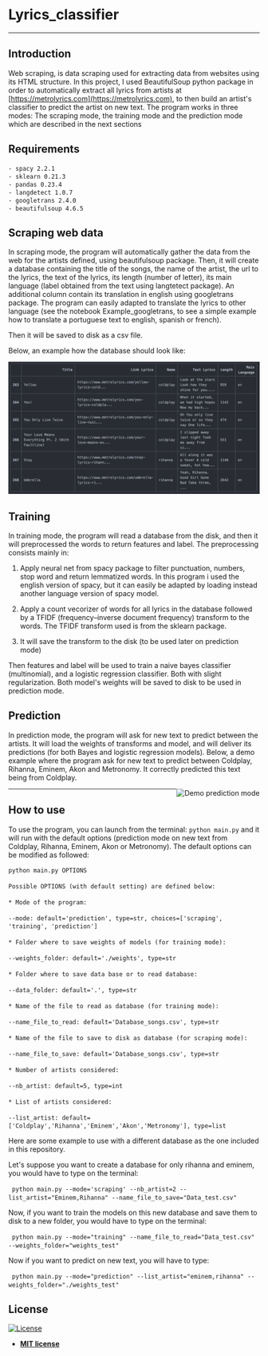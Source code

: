 # Lyrics_classifier
---
>
>
## Introduction

Web scraping, is data scraping used for extracting data from websites using its HTML structure.
In this project, I used BeautifulSoup python package in order to automatically extract all lyrics from artists
at [https://metrolyrics.com](https://metrolyrics.com), to then build an artist's classifier to predict the
artist on new text. The program works in three modes: The scraping mode, the training mode and the prediction mode
which are described in the next sections

## Requirements

```
- spacy 2.2.1
- sklearn 0.21.3
- pandas 0.23.4
- langdetect 1.0.7
- googletrans 2.4.0
- beautifulsoup 4.6.5

```

## Scraping web data

In scraping mode, the program will automatically gather the data from the web for the artists defined,
using beautifulsoup package. Then, it will create a database containing the title of the songs, the name
of the artist, the url to the lyrics, the text of the lyrics, its length (number of letter), its
main language (label obtained from the text using langtetect package). An additional column contain its
translation in english using googletrans package. The program can easily adapted to translate the lyrics to
other language (see the notebook Example_googletrans, to see a simple example how to translate a portuguese
text to english, spanish or french).

Then it will be saved to disk as a csv file.

Below, an example how the database should look like:

<img src="Data_base_ex.png" alt="Example of artist's database" title="Example"  />


## Training

In training mode, the program will read a database from the disk, and then it will preprocessed
the words to return features and label. The preprocessing consists mainly in:

1)  Apply neural net from spacy package to filter punctuation, numbers, stop word
    and return lemmatized words. In this program i used the english version of spacy, but it
    can easily be adapted by loading instead another language version of spacy model.

2)  Apply a count vecorizer of words for all lyrics in the database followed by a TFIDF
    (frequency–inverse document frequency) transform to the words. The TFIDF transform used
    is from the sklearn package.

3)  It will save the transform to the disk (to be used later on prediction mode)


Then features and label will be used to train a naive bayes classifier (multinomial), and a
logistic regression classifier. Both with slight regularization. Both model's weights will be saved to disk
to be used in prediction mode.


## Prediction

In prediction mode, the program will ask for new text to predict between the artists. It will load
the weights of transforms and model, and will deliver its predictions (for both Bayes and logistic
regression models). Below, a demo example where the program ask for new text to predict between
Coldplay, Rihanna, Eminem, Akon and Metronomy. It correctly predicted this text being from Coldplay.

<img src="demo_lyrics_prediction_zoom_quick.gif" alt="Demo prediction mode" title="Demo prediction mode" align="right" />

---


## How to use

To use the program, you can launch from the terminal: `python main.py`
and it will run with the default options (prediction mode on new text from Coldplay, Rihanna, Eminem,
Akon or Metronomy). The default options can be modified as followed:

```
python main.py OPTIONS

Possible OPTIONS (with default setting) are defined below:

* Mode of the program:

--mode: default='prediction', type=str, choices=['scraping', 'training', 'prediction']

* Folder where to save weights of models (for training mode):

--weights_folder: default='./weights', type=str

* Folder where to save data base or to read database:

--data_folder: default='.', type=str

* Name of the file to read as database (for training mode):

--name_file_to_read: default='Database_songs.csv', type=str

* Name of the file to save to disk as database (for scraping mode):

--name_file_to_save: default='Database_songs.csv', type=str

* Number of artists considered:

--nb_artist: default=5, type=int

* List of artists considered:

--list_artist: default=['Coldplay','Rihanna','Eminem','Akon','Metronomy'], type=list

```

Here are some example to use with a different database as the one included in this repository.

Let's suppose you want to create a database for only rihanna and eminem, you would have to type
on the terminal:

` python main.py --mode='scraping' --nb_artist=2 --list_artist="Eminem,Rihanna" --name_file_to_save="Data_test.csv"`

Now, if you want to train the models on this new database and save them to disk to a new folder,
you would have to type on the terminal:

` python main.py --mode="training" --name_file_to_read="Data_test.csv" --weights_folder="weights_test"`

Now if you want to predict on new text, you will have to type:

` python main.py --mode="prediction" --list_artist="eminem,rihanna" --weights_folder="./weights_test"`


## License

[![License](http://img.shields.io/:license-mit-blue.svg?style=flat-square)](http://badges.mit-license.org)

- **[MIT license](http://opensource.org/licenses/mit-license.php)**
